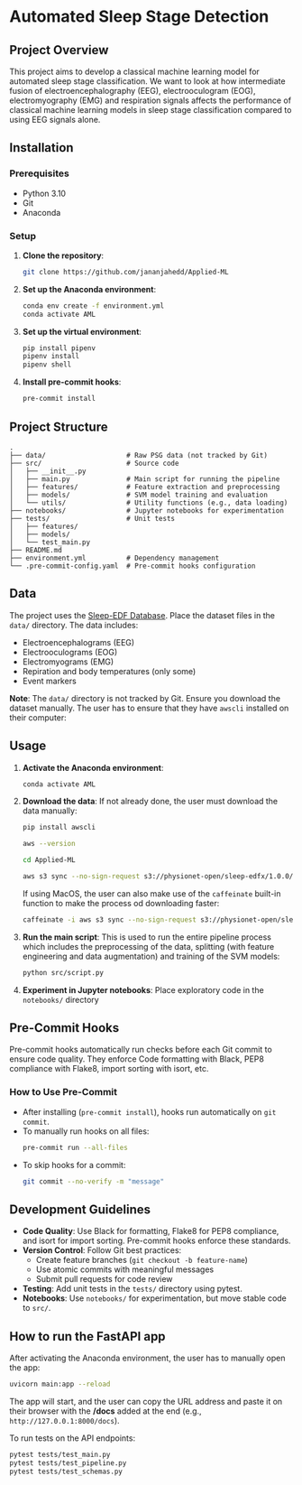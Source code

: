 # Automated Sleep Stage Detection

## Project Overview
This project aims to develop a classical machine learning model for automated sleep stage classification. We want to look at how intermediate fusion of electroencephalography (EEG), electrooculogram (EOG), electromyography (EMG) and respiration signals affects the performance of classical machine learning models in sleep stage classification compared to using EEG signals alone.

## Installation

### Prerequisites
- Python 3.10
- Git
- Anaconda

### Setup
1. **Clone the repository**:
   ```bash
   git clone https://github.com/jananjahedd/Applied-ML
   ```

2. **Set up the Anaconda environment**:
   ```bash
   conda env create -f environment.yml
   conda activate AML
   ```

2. **Set up the virtual environment**:
   ```bash
   pip install pipenv
   pipenv install
   pipenv shell
   ```

3. **Install pre-commit hooks**:
   ```bash
   pre-commit install
   ```

## Project Structure
```
.
├── data/                    # Raw PSG data (not tracked by Git)
├── src/                     # Source code
│   ├── __init__.py
│   ├── main.py              # Main script for running the pipeline
│   ├── features/            # Feature extraction and preprocessing
│   ├── models/              # SVM model training and evaluation
│   └── utils/               # Utility functions (e.g., data loading)
├── notebooks/               # Jupyter notebooks for experimentation
├── tests/                   # Unit tests
│   ├── features/
│   ├── models/
│   └── test_main.py
├── README.md
├── environment.yml          # Dependency management
└── .pre-commit-config.yaml  # Pre-commit hooks configuration
```

## Data
The project uses the [Sleep-EDF Database](https://physionet.org/content/sleep-edfx/1.0.0/). Place the dataset files in the `data/` directory. The data includes:
- Electroencephalograms (EEG)
- Electrooculograms (EOG)
- Electromyograms (EMG)
- Repiration and body temperatures (only some)
- Event markers

**Note**: The `data/` directory is not tracked by Git. Ensure you download the dataset manually.
The user has to ensure that they have `awscli` installed on their computer:

## Usage
1. **Activate the Anaconda environment**:
   ```bash
   conda activate AML
   ```

2. **Download the data**:
   If not already done, the user must download the data manually:
   ```bash
   pip install awscli

   aws --version

   cd Applied-ML

   aws s3 sync --no-sign-request s3://physionet-open/sleep-edfx/1.0.0/ ./data
   ```
   If using MacOS, the user can also make use of the `caffeinate` built-in function to make the process od downloading faster:
   ```bash
   caffeinate -i aws s3 sync --no-sign-request s3://physionet-open/sleep-edfx/1.0.0/ ./data
   ```

3. **Run the main script**:
   This is used to run the entire pipeline process which includes the preprocessing of the data, splitting (with feature engineering and data augmentation) and training of the SVM models:
   ```bash
   python src/script.py
   ```

4. **Experiment in Jupyter notebooks**:
   Place exploratory code in the `notebooks/` directory

## Pre-Commit Hooks
Pre-commit hooks automatically run checks before each Git commit to ensure code quality. They enforce Code formatting with Black, PEP8 compliance with Flake8, import sorting with isort, etc.

### How to Use Pre-Commit
- After installing (`pre-commit install`), hooks run automatically on `git commit`.
- To manually run hooks on all files:
  ```bash
  pre-commit run --all-files
  ```
- To skip hooks for a commit:
  ```bash
  git commit --no-verify -m "message"
  ```

## Development Guidelines
- **Code Quality**: Use Black for formatting, Flake8 for PEP8 compliance, and isort for import sorting. Pre-commit hooks enforce these standards.
- **Version Control**: Follow Git best practices:
  - Create feature branches (`git checkout -b feature-name`)
  - Use atomic commits with meaningful messages
  - Submit pull requests for code review
- **Testing**: Add unit tests in the `tests/` directory using pytest.
- **Notebooks**: Use `notebooks/` for experimentation, but move stable code to `src/`.

## How to run the FastAPI app

After activating the Anaconda environment, the user has to manually open the app:
```bash
uvicorn main:app --reload
```
The app will start, and the user can copy the URL address and paste it on their browser with the **/docs** added at the end (e.g., `http://127.0.0.1:8000/docs`).

To run tests on the API endpoints:
```bash
pytest tests/test_main.py
pytest tests/test_pipeline.py
pytest tests/test_schemas.py
```
